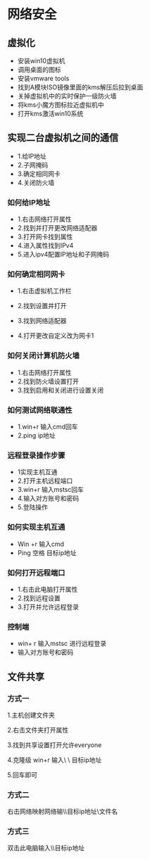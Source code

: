# 网络安全

## 虚拟化

- 安装win10虚拟机
- 调用桌面的图标
- 安装vmware tools
- 找到A模块ISO镜像里面的kms解压后拉到桌面
- 关掉虚拟机中的实时保护一级防火墙
- 将kms小魔方图标拉近虚拟机中
- 打开kms激活win10系统



## 实现二台虚拟机之间的通信

- 1.给IP地址
- 2.子网掩码
- 3.确定相同网卡
- 4.关闭防火墙



### 如何给IP地址

- 1.右击网络打开属性
- 2.找到并打开更改网络适配器
- 3.打开网卡找到属性
- 4.进入属性找到IPv4
- 5.进入ipv4配置IP地址和子网掩码



### 如何确定相同网卡

- 1.右击虚拟机工作栏

- 2.找到设置并打开
- 3.找到网络适配器
- 4.打开更改自定义改为网卡1



### 如何关闭计算机防火墙

- 1.右击网络打开属性
- 2.找到防火墙设置打开
- 3.找到启用和关闭进行设置关闭



### 如何测试网络联通性

- 1.win+r 输入cmd回车
- 2.ping  ip地址





### 远程登录操作步骤

- 1实现主机互通
- 2.打开主机远程端口
- 3.win+r 输入mstsc回车
- 4.输入对方账号和密码
- 5.登陆操作





### 如何实现主机互通

- Win +r 输入cmd
- Ping 空格 目标ip地址



### 如何打开远程端口

- 1.右击此电脑打开属性
- 2.找到远程设置
- 3.打开并允许远程登录





### 控制端

- win+ r 输入mstsc 进行远程登录
- 输入对方账号和密码





## 文件共享

### 方式一

1.主机创建文件夹

2.右击文件夹打开属性

3.找到共享设置打开允许everyone

4.克隆级 win+r 输入\ \ 目标ip地址

5.回车即可



### 方式二

右击网络映射网络输\\\\目标ip地址\文件名

### 方式三

双击此电脑输入\\\\目标ip地址
